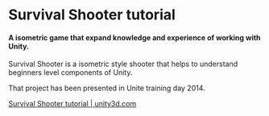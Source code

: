 # Survival Shooter tutorial

#### A isometric game that expand knowledge and experience of working with Unity.

Survival Shooter is a isometric style shooter that helps to understand beginners level components of Unity.

That project has been presented in Unite training day 2014.

[Survival Shooter tutorial | unity3d.com](https://unity3d.com/learn/tutorials/projects/survival-shooter-tutorial)
